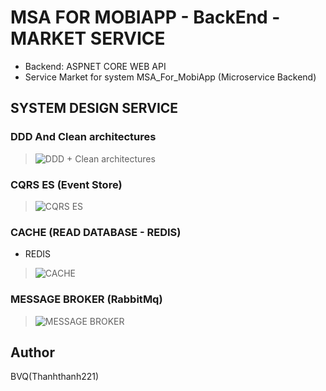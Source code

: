 # MSA FOR MOBIAPP - BackEnd - MARKET SERVICE
- Backend: ASPNET CORE WEB API
- Service Market for system MSA_For_MobiApp (Microservice Backend)

## SYSTEM DESIGN SERVICE

### DDD And Clean architectures
> ![DDD + Clean architectures](https://media.licdn.com/dms/image/C4E12AQEZ8IrmiqOxcw/article-cover_image-shrink_720_1280/0/1582553045670?e=2147483647&v=beta&t=PlDp97Nkli8NnffusYmD6njn6557KC_sZ6mGkqL3UBs)

### CQRS ES (Event Store)
> ![CQRS ES](https://user-images.githubusercontent.com/23295769/122093492-c095f980-ce28-11eb-85e6-985461702721.png)

### CACHE (READ DATABASE - REDIS)
- REDIS
> ![CACHE](https://res.cloudinary.com/practicaldev/image/fetch/s--0lth0283--/c_limit%2Cf_auto%2Cfl_progressive%2Cq_auto%2Cw_880/https://raw.githubusercontent.com/karanpratapsingh/portfolio/master/public/static/courses/system-design/chapter-I/caching/write-around-cache.png)

### MESSAGE BROKER (RabbitMq)

> ![MESSAGE BROKER](https://www.cloudamqp.com/img/blog/exchanges-topic-fanout-direct.png)

## Author
BVQ(Thanhthanh221)


